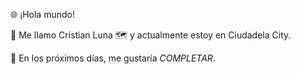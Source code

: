 🌐 ¡Hola mundo!

👋 Me llamo Cristian Luna
🗺️ y actualmente estoy en Ciudadela City.

📆 En los próximos días, me gustaría _COMPLETAR_.

